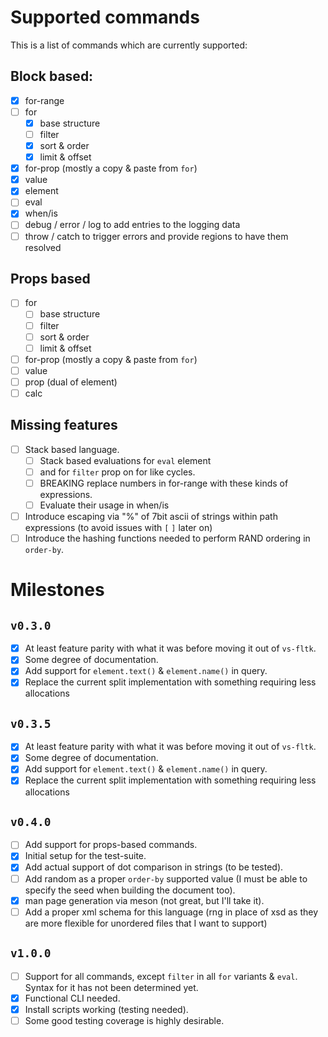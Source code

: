 # Supported commands

This is a list of commands which are currently supported:

## Block based:

- [x] for-range
- [ ] for
  - [x] base structure
  - [ ] filter
  - [x] sort & order
  - [x] limit & offset
- [x] for-prop (mostly a copy & paste from `for`)
- [x] value
- [x] element
- [ ] eval
- [x] when/is
- [ ] debug / error / log to add entries to the logging data
- [ ] throw / catch to trigger errors and provide regions to have them resolved

## Props based

- [ ] for
  - [ ] base structure
  - [ ] filter
  - [ ] sort & order
  - [ ] limit & offset
- [ ] for-prop (mostly a copy & paste from `for`)
- [ ] value
- [ ] prop (dual of element)
- [ ] calc

## Missing features

- [ ] Stack based language.
  - [ ] Stack based evaluations for `eval` element
  - [ ] and for `filter` prop on for like cycles.
  - [ ] BREAKING replace numbers in for-range with these kinds of expressions.
  - [ ] Evaluate their usage in when/is
- [ ] Introduce escaping via "%" of 7bit ascii of strings within path expressions (to avoid issues with `[` `]` later on)
- [ ] Introduce the hashing functions needed to perform RAND ordering in `order-by`.

# Milestones

## `v0.3.0`

- [x] At least feature parity with what it was before moving it out of `vs-fltk`.
- [x] Some degree of documentation.
- [x] Add support for `element.text()` & `element.name()` in query.
- [x] Replace the current split implementation with something requiring less allocations

## `v0.3.5`

- [x] At least feature parity with what it was before moving it out of `vs-fltk`.
- [x] Some degree of documentation.
- [x] Add support for `element.text()` & `element.name()` in query.
- [x] Replace the current split implementation with something requiring less allocations

## `v0.4.0`

- [ ] Add support for props-based commands.
- [x] Initial setup for the test-suite.
- [x] Add actual support of dot comparison in strings (to be tested).
- [ ] Add random as a proper `order-by` supported value (I must be able to specify the seed when building the document too).
- [x] man page generation via meson (not great, but I'll take it).
- [ ] Add a proper xml schema for this language (rng in place of xsd as they are more flexible for unordered files that I want to support)

## `v1.0.0`

- [ ] Support for all commands, except `filter` in all `for` variants & `eval`. Syntax for it has not been determined yet.
- [x] Functional CLI needed.
- [x] Install scripts working (testing needed).
- [ ] Some good testing coverage is highly desirable.
